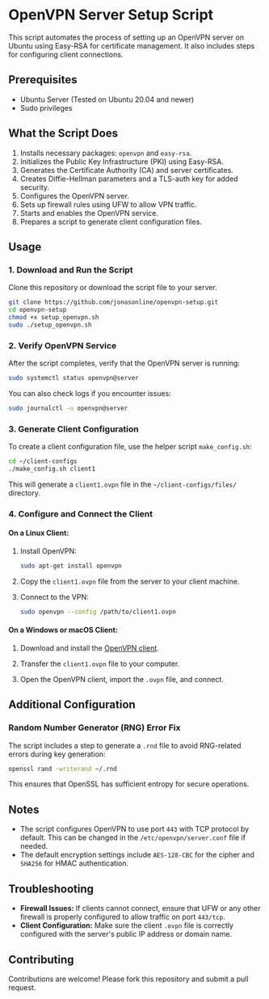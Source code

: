 # OpenVPN Server Setup Script

This script automates the process of setting up an OpenVPN server on Ubuntu using Easy-RSA for certificate management. It also includes steps for configuring client connections.

## Prerequisites

- Ubuntu Server (Tested on Ubuntu 20.04 and newer)
- Sudo privileges

## What the Script Does

1. Installs necessary packages: `openvpn` and `easy-rsa`.
2. Initializes the Public Key Infrastructure (PKI) using Easy-RSA.
3. Generates the Certificate Authority (CA) and server certificates.
4. Creates Diffie-Hellman parameters and a TLS-auth key for added security.
5. Configures the OpenVPN server.
6. Sets up firewall rules using UFW to allow VPN traffic.
7. Starts and enables the OpenVPN service.
8. Prepares a script to generate client configuration files.

## Usage

### 1. Download and Run the Script

Clone this repository or download the script file to your server.

```bash
git clone https://github.com/jonasonline/openvpn-setup.git
cd openvpn-setup
chmod +x setup_openvpn.sh
sudo ./setup_openvpn.sh
```

### 2. Verify OpenVPN Service

After the script completes, verify that the OpenVPN server is running:

```bash
sudo systemctl status openvpn@server
```

You can also check logs if you encounter issues:

```bash
sudo journalctl -u openvpn@server
```

### 3. Generate Client Configuration

To create a client configuration file, use the helper script `make_config.sh`:

```bash
cd ~/client-configs
./make_config.sh client1
```

This will generate a `client1.ovpn` file in the `~/client-configs/files/` directory.

### 4. Configure and Connect the Client

#### On a Linux Client:

1. Install OpenVPN:

    ```bash
    sudo apt-get install openvpn
    ```

2. Copy the `client1.ovpn` file from the server to your client machine.

3. Connect to the VPN:

    ```bash
    sudo openvpn --config /path/to/client1.ovpn
    ```

#### On a Windows or macOS Client:

1. Download and install the [OpenVPN client](https://openvpn.net/community-downloads/).

2. Transfer the `client1.ovpn` file to your computer.

3. Open the OpenVPN client, import the `.ovpn` file, and connect.

## Additional Configuration

### Random Number Generator (RNG) Error Fix

The script includes a step to generate a `.rnd` file to avoid RNG-related errors during key generation:

```bash
openssl rand -writerand ~/.rnd
```

This ensures that OpenSSL has sufficient entropy for secure operations.

## Notes

- The script configures OpenVPN to use port `443` with TCP protocol by default. This can be changed in the `/etc/openvpn/server.conf` file if needed.
- The default encryption settings include `AES-128-CBC` for the cipher and `SHA256` for HMAC authentication.

## Troubleshooting

- **Firewall Issues:** If clients cannot connect, ensure that UFW or any other firewall is properly configured to allow traffic on port `443/tcp`.
- **Client Configuration:** Make sure the client `.ovpn` file is correctly configured with the server's public IP address or domain name.

## Contributing

Contributions are welcome! Please fork this repository and submit a pull request.
